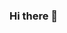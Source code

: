 ### Hi there 👋

<!--
**DiaaEssam/DiaaEssam** is a ✨ _special_ ✨ repository because its `README.md` (this file) appears on your GitHub profile.

Here are some ideas to get you started:

- 🔭 I’m currently working on developing my skills at machine and deep learning
- 🌱 I’m currently learning Computer Vision and sequance models

-->
